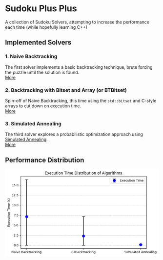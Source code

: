 # Sudoku Plus Plus
A collection of Sudoku Solvers, attempting to increase the performance each time (while hopefully learning C++)

## Implemented Solvers

### 1. Naive Backtracking
The first solver implements a basic backtracking technique, brute forcing the puzzle until the solution is found.\
[More](./1_backtracking_naive/README.md)

### 2. Backtracking with Bitset and Array (or BTBitset)
Spin-off of Naive Backtracking, this time using the `std::bitset` and C-style arrays to cut down on execution time.\
[More](./2_backtracking_bitset_array/README.md)

### 3. Simulated Annealing
The third solver explores a probabilistic optimization approach using [Simulated Annealing](https://en.wikipedia.org/wiki/Simulated_annealing).\
[More](./3_simulated_annealing/README.md)

## Performance Distribution
![Distribution of Solvers' execution time](images/time_distribution.png)